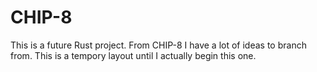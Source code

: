# CHIP-8

This is a future Rust project. From CHIP-8 I have a lot of ideas to branch from.
This is a tempory layout until I actually begin this one.
